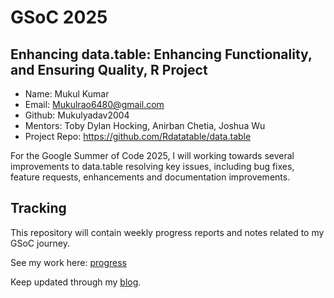 # GSoC 2025

## Enhancing data.table: Enhancing Functionality, and Ensuring Quality,  R Project

- Name: Mukul Kumar
- Email: Mukulrao6480@gmail.com
- Github: Mukulyadav2004
- Mentors: Toby Dylan Hocking, Anirban Chetia, Joshua Wu
- Project Repo: https://github.com/Rdatatable/data.table

For the Google Summer of Code 2025, I will working towards several improvements to data.table resolving key issues, including bug fixes, feature requests, enhancements and documentation improvements. 

## Tracking
This repository will contain weekly progress reports and notes related to my GSoC journey.

See my work here: [progress](https://github.com/Mukulyadav2004/GSoC-2025-data.table/issues) 

Keep updated through my [blog](https://mukulyadav2004.github.io/Mukul-GSoC-2025/).
